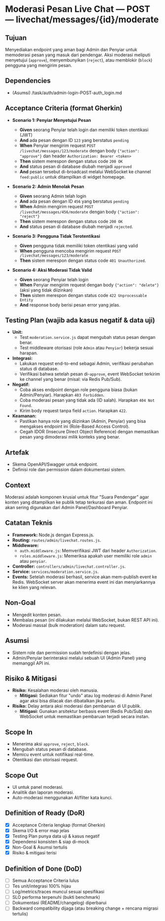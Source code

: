 # Moderasi Pesan Live Chat — POST — livechat/messages/{id}/moderate

## Tujuan
Menyediakan endpoint yang aman bagi Admin dan Penyiar untuk memoderasi pesan yang masuk dari pendengar. Aksi moderasi meliputi menyetujui (`approve`), menyembunyikan (`reject`), atau memblokir (`block`) pengguna yang mengirim pesan.

## Dependencies
- (Asumsi) /task/auth/admin-login-POST-auth_login.md

## Acceptance Criteria (format Gherkin)
- **Scenario 1: Penyiar Menyetujui Pesan**
  - **Given** seorang Penyiar telah login dan memiliki token otentikasi (JWT)
  - **And** ada pesan dengan ID `123` yang berstatus `pending`
  - **When** Penyiar mengirim request `POST /livechat/messages/123/moderate` dengan body `{"action": "approve"}` dan header `Authorization: Bearer <token>`
  - **Then** sistem merespon dengan status code `200 OK`
  - **And** status pesan di database diubah menjadi `approved`
  - **And** pesan tersebut di-broadcast melalui WebSocket ke channel `feed:public` untuk ditampilkan di widget homepage.

- **Scenario 2: Admin Menolak Pesan**
  - **Given** seorang Admin telah login
  - **And** ada pesan dengan ID `456` yang berstatus `pending`
  - **When** Admin mengirim request `POST /livechat/messages/456/moderate` dengan body `{"action": "reject"}`
  - **Then** sistem merespon dengan status code `200 OK`
  - **And** status pesan di database diubah menjadi `rejected`.

- **Scenario 3: Pengguna Tidak Terotentikasi**
  - **Given** pengguna tidak memiliki token otentikasi yang valid
  - **When** pengguna mencoba mengirim request `POST /livechat/messages/123/moderate`
  - **Then** sistem merespon dengan status code `401 Unauthorized`.

- **Scenario 4: Aksi Moderasi Tidak Valid**
  - **Given** seorang Penyiar telah login
  - **When** Penyiar mengirim request dengan body `{"action": "delete"}` (aksi yang tidak diizinkan)
  - **Then** sistem merespon dengan status code `422 Unprocessable Entity`
  - **And** response body berisi pesan error yang jelas.

## Testing Plan (wajib ada kasus negatif & data uji)
- **Unit:**
  - Test `moderation.service.js` dapat mengubah status pesan dengan benar.
  - Test middleware otorisasi (role `Admin` atau `Penyiar`) bekerja sesuai harapan.
- **Integrasi:**
  - Lakukan request end-to-end sebagai Admin, verifikasi perubahan status di database.
  - Verifikasi bahwa setelah pesan di-`approve`, event WebSocket terkirim ke channel yang benar (misal: via Redis Pub/Sub).
- **Negatif:**
  - Coba akses endpoint dengan role pengguna biasa (bukan Admin/Penyiar). Harapkan `403 Forbidden`.
  - Coba moderasi pesan yang tidak ada (ID salah). Harapkan `404 Not Found`.
  - Kirim body request tanpa field `action`. Harapkan `422`.
- **Keamanan:**
  - Pastikan hanya role yang diizinkan (Admin, Penyiar) yang bisa mengakses endpoint ini (Role-Based Access Control).
  - Cegah IDOR (Insecure Direct Object Reference) dengan memastikan pesan yang dimoderasi milik konteks yang benar.

## Artefak
- Skema OpenAPI/Swagger untuk endpoint.
- Definisi role dan permission dalam dokumentasi sistem.

## Context
Moderasi adalah komponen krusial untuk fitur "Suara Pendengar" agar konten yang ditampilkan ke publik tetap terkurasi dan aman. Endpoint ini akan sering digunakan dari Admin Panel/Dashboard Penyiar.

## Catatan Teknis
- **Framework:** Node.js dengan Express.js.
- **Routing:** `routes/admin/livechat.routes.js`.
- **Middleware:**
  - `auth.middleware.js`: Memverifikasi JWT dari header `Authorization`.
  - `roles.middleware.js`: Memeriksa apakah user memiliki role `admin` atau `penyiar`.
- **Controller:** `controllers/admin/livechat.controller.js`.
- **Service:** `services/moderation.service.js`.
- **Events:** Setelah moderasi berhasil, service akan mem-publish event ke Redis. WebSocket server akan menerima event ini dan menyiarkannya ke klien yang relevan.

## Non-Goal
- Mengedit konten pesan.
- Membalas pesan (ini dilakukan melalui WebSocket, bukan REST API ini).
- Moderasi massal (bulk moderation) dalam satu request.

## Asumsi
- Sistem role dan permission sudah terdefinisi dengan jelas.
- Admin/Penyiar berinteraksi melalui sebuah UI (Admin Panel) yang memanggil API ini.

## Risiko & Mitigasi
- **Risiko:** Kesalahan moderasi oleh manusia.
  - **Mitigasi:** Sediakan fitur "undo" atau log moderasi di Admin Panel agar aksi bisa dilacak dan dibatalkan jika perlu.
- **Risiko:** Delay antara aksi moderasi dan pembaruan di UI publik.
  - **Mitigasi:** Gunakan arsitektur berbasis event (Redis Pub/Sub) dan WebSocket untuk memastikan pembaruan terjadi secara instan.

## Scope In
- Menerima aksi `approve`, `reject`, `block`.
- Mengubah status pesan di database.
- Memicu event untuk notifikasi real-time.
- Otentikasi dan otorisasi request.

## Scope Out
- UI untuk panel moderasi.
- Analitik dan laporan moderasi.
- Auto-moderasi menggunakan AI/filter kata kunci.

## Definition of Ready (DoR)
- [x] Acceptance Criteria lengkap (format Gherkin)  
- [x] Skema I/O & error map jelas  
- [x] Testing Plan punya data uji & kasus negatif  
- [x] Dependensi konsisten & siap di-mock  
- [x] Non-Goal & Asumsi tertulis  
- [x] Risiko & mitigasi terisi  

## Definition of Done (DoD)
- [ ] Semua Acceptance Criteria lulus  
- [ ] Tes unit/integrasi 100% hijau  
- [ ] Log/metrics/traces muncul sesuai spesifikasi  
- [ ] SLO performa terpenuhi (bukti benchmark)  
- [ ] Dokumentasi (README/changelog) diperbarui  
- [ ] Backward compatibility dijaga (atau breaking change + rencana migrasi tertulis)  
